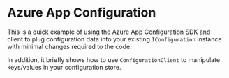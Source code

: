 # Azure App Configuration
This is a quick example of using the Azure App Configuration SDK and client to plug configuration data into your existing `IConfiguration` instance with minimal changes required to the code. 

In addition, it briefly shows how to use `ConfigurationClient` to manipulate keys/values in your configuration store.